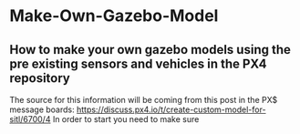 # Make-Own-Gazebo-Model
## How to make your own gazebo models using the pre existing sensors and vehicles in the PX4 repository

The source for this information will be coming from this post in the PX$ message boards: https://discuss.px4.io/t/create-custom-model-for-sitl/6700/4
In order to start you need to make sure 
